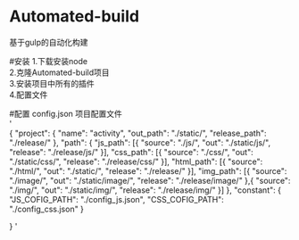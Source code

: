 # Automated-build
基于gulp的自动化构建

#安装
1.下载安装node  
2.克隆Automated-build项目  
3.安装项目中所有的插件  
4.配置文件  

#配置
config.json 项目配置文件  
'	    
{
	"project": {
		"name":	"activity",
		"out_path": "./static/",
		"release_path": "./release/"
	},
	"path": {
		"js_path": [{
			"source": "./js/",
			"out": "./static/js/",
			"release": "./release/js/"
		}],
		"css_path": [{
			"source": "./css/",
			"out": "./static/css/",
			"release": "./release/css/"
		}],
		"html_path": [{
			"source": "./html/",
			"out": "./static/",
			"release": "./release/"
		}],
		"img_path": [{
			"source": "./image/",
			"out": "./static/image/",
			"release": "./release/image/"
		},{
			"source": "./img/",
			"out": "./static/img/",
			"release": "./release/img/"
		}]
	},
	"constant": {
		"JS_COFIG_PATH": "./config_js.json",
		"CSS_COFIG_PATH": "./config_css.json"
	}
	
}
'	    
